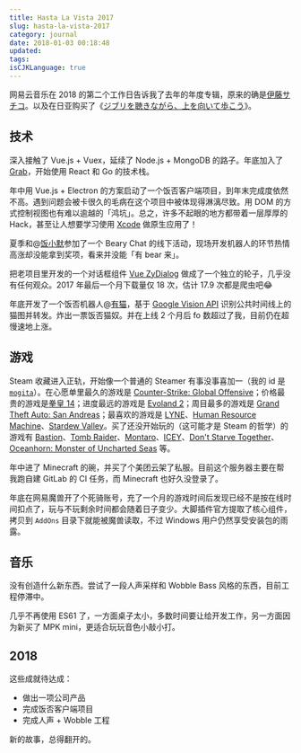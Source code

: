 ```yaml
---
title: Hasta La Vista 2017
slug: hasta-la-vista-2017
category: journal
date: 2018-01-03 00:18:48
updated:
tags:
isCJKLanguage: true
---
```




网易云音乐在 2018 的第二个工作日告诉我了去年的年度专辑，原来的确是[伊藤サチコ](http://music.163.com/artist?id=16605)。以及在日亚购买了《[ジブリを聴きながら、上を向いて歩こう](https://www.amazon.co.jp/gp/product/B0056YEEL6/ref=oh_aui_detailpage_o00_s00?ie=UTF8&psc=1)》。

## 技术

深入接触了 Vue.js + Vuex，延续了 Node.js + MongoDB 的路子。年底加入了 [Grab](https://www.grab.com)，开始使用 React 和 Go 的技术栈。

年中用 Vue.js + Electron 的方案启动了一个饭否客户端项目，到年末完成度依然不高。遇到问题会被卡很久的毛病在这个项目中被体现得淋漓尽致。用 DOM 的方式控制视图也有难以逾越的「鸿坑」。总之，许多不起眼的地方都带着一层厚厚的 Hack，甚至让人想要学习使用 [Xcode](better-xcode-2018.jpg) 做原生应用了！

夏季和@[饭小默](https://github.com/LitoMore)参加了一个 Beary Chat 的线下活动，现场开发机器人的环节热情高涨却没能拿到奖项，看来并没能「有 bear 来」。

把老项目里开发的一个对话框组件 [Vue ZyDialog](https://github.com/mogita/vue-zydialog) 做成了一个独立的轮子，几乎没有任何观众。2017 年最后一个月下载量仅 18 次，估计 17.9 次都是爬虫吧😂

年底开发了一个饭否机器人@[有猫](https://fanfou.com/yocat)，基于 [Google Vision API](https://cloud.google.com/vision/) 识别公共时间线上的猫图并转发。炸出一票饭否猫奴。并在上线 2 个月后 fo 数超过了我，目前仍在超慢速地上涨。

## 游戏

Steam 收藏进入正轨，开始像一个普通的 Steamer 有事没事喜加一（我的 id 是 [`mogita`](http://steamcommunity.com/id/mogita/)）。在心愿单里最久的游戏是 [Counter-Strike: Global Offensive](http://store.steampowered.com/app/730/CounterStrike_Global_Offensive/)；价格最贵的游戏是[拳皇 14](http://store.steampowered.com/app/571260/THE_KING_OF_FIGHTERS_XIV_STEAM_EDITION/)；进度最远的游戏是 [Evoland 2](http://store.steampowered.com/app/359310/Evoland_2/)；周目最多的游戏是 [Grand Theft Auto: San Andreas](http://store.steampowered.com/app/12120/Grand_Theft_Auto_San_Andreas/)；最喜欢的游戏是 [LYNE](http://store.steampowered.com/app/266010/LYNE/)、[Human Resource Machine](http://store.steampowered.com/app/375820/Human_Resource_Machine/)、[Stardew Valley](http://store.steampowered.com/app/413150/Stardew_Valley/)。买了还没开始玩的（这可能才是 Steam 的哲学）的游戏有 [Bastion](http://store.steampowered.com/app/107100/Bastion/)、[Tomb Raider](http://store.steampowered.com/app/203160/Tomb_Raider/)、[Montaro](http://store.steampowered.com/app/495890/Montaro/)、[ICEY](http://store.steampowered.com/app/553640/ICEY/)、[Don't Starve Together](http://store.steampowered.com/app/322330/Dont_Starve_Together/)、[Oceanhorn: Monster of Uncharted Seas](http://store.steampowered.com/app/339200/Oceanhorn_Monster_of_Uncharted_Seas/) 等。

年中进了 Minecraft 的碗，并买了个美团云架了私服。目前这个服务器主要在帮我跑自建 GitLab 的 CI 任务，而 Minecraft 也好久没登录了。

年底在网易魔兽开了个死骑账号，充了一个月的游戏时间后发现已经不是按在线时间扣点了，玩与不玩剩余时间都会随着日子变少。大脚插件官方提取了核心组件，拷贝到 `AddOns` 目录下就能被魔兽读取，不过 Windows 用户仍然享受安装包的雨露。

## 音乐

没有创造什么新东西。尝试了一段人声采样和 Wobble Bass 风格的东西，目前工程停滞中。

几乎不再使用 ES61 了，一方面桌子太小，多数时间要让给开发工作，另一方面因为新买了 MPK mini，更适合玩玩音色小敲小打。

## 2018

这些成就待达成：

- 做出一项公司产品
- 完成饭否客户端项目
- 完成人声 + Wobble 工程

新的故事，总得翻开的。